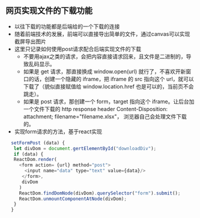 ## 网页实现文件的下载功能
+ 以往下载的功能都是后端给的一个下载的连接
+ 随着前端技术的发展，前端可以直接导出简单的文件，通过canvas可以实现截屏导出图片
+ 这里只记录如何使用post请求配合后端实现文件的下载
  + 不要用ajax之类的请求，会把内容直接请求回来，且文件是二进制的，导致乱码显示。
  + 如果是 get 请求，那直接换成 window.open(url) 就行了，不喜欢开新窗口的话，创建一个隐藏的 iframe，把 iframe 的 src 指向这个 url，就可以下载了（貌似直接赋值给 window.location.href 也是可以的，当前页不会跳走）。
  + 如果是 post 请求，那创建一个 form，target 指向这个 iframe。让后台加一个文件下载的 http response header Content-Disposition: attachment; filename="filename.xlsx"， 浏览器自己会处理文件下载的。
 + 实现form请求的方法，基于react实现
 ```javascript
   setFormPost (data) {
    let divDom = document.gertElementById("downloadDiv");
    if (data) {
    ReactDom.render(
      <form action= {url} method="post">
        <input name="data" type="text" value={data}/>
       </form>,
       divDom
      )
      ReactDom.findDomNode(divDom).querySelector("form").submit();
      ReactDom.unmountComponentAtNode(divDom);
    }
   }
  ```
